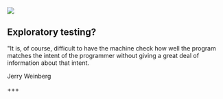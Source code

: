 ![](https://disrupt-and-innovate.org/wp-content/uploads/2015/09/burning-platform.jpg)
---

## Exploratory testing?

"It is, of course, difficult to have the machine check how well the program matches the intent of the programmer without giving a great deal of information about that intent.

Jerry Weinberg

+++



